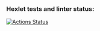 ### Hexlet tests and linter status:
[![Actions Status](https://github.com/KTV0806/data-analytics-project-96/actions/workflows/hexlet-check.yml/badge.svg)](https://github.com/KTV0806/data-analytics-project-96/actions)
